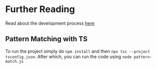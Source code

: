 # Further Reading
Read about the development process [here](https://robgev.hashnode.dev/pattern-matching-in-typescript-tuples-and-records)

## Pattern Matching with TS

To run the project simply do `npm install` and then `npx tsc --project tsconfig.json`. After which, you can run the code using `node pattern-match.js`

